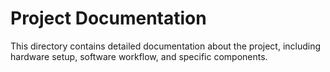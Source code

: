 # Project Documentation

This directory contains detailed documentation about the project, including hardware setup, software workflow, and specific components.
